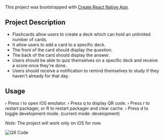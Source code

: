 This project was bootstrapped with [Create React Native App](https://github.com/react-community/create-react-native-app).

## Project Description

* Flashcards allow users to create a deck which can hold an unlimited number of cards.
* It allow users to add a card to a specific deck.
* The front of the card should display the question.
* The back of the card should display the answer.
* Users should be able to quiz themselves on a specific deck and receive a score once they're done.
* Users should receive a notification to remind themselves to study if they haven't already for that day.

## Usage

› Press i to open iOS emulator.
› Press q to display QR code.
› Press r to restart packager, or R to restart packager and clear cache.
› Press d to toggle development mode. (current mode: development)

*Note:* The project will work only on iOS for now.

![QR Code]()
